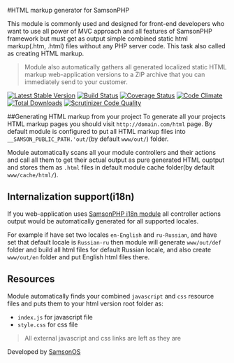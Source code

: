 #HTML markup generator for SamsonPHP

This module is commonly used and designed for front-end developers who want to use all power of MVC approach
and all features of SamsonPHP framework but must get as output simple combined static html markup(.htm, .html) files
without any PHP server code. This task also called as creating HTML markup.

> Module also automatically gathers all generated localized static HTML markup web-application versions to a ZIP archive
 that you can immediately send to your customer.

[![Latest Stable Version](https://poser.pugx.org/samsonos/php_html/v/stable.svg)](https://packagist.org/packages/samsonos/php_html) 
[![Build Status](https://travis-ci.org/samsonos/php_html.png)](https://travis-ci.org/samsonos/php_html)
[![Coverage Status](https://img.shields.io/coveralls/samsonos/php_html.svg)](https://coveralls.io/r/samsonos/php_html?branch=master)
[![Code Climate](https://codeclimate.com/github/samsonos/php_html/badges/gpa.svg)](https://codeclimate.com/github/samsonos/php_html) 
[![Total Downloads](https://poser.pugx.org/samsonos/php_html/downloads.svg)](https://packagist.org/packages/samsonos/php_html)
[![Scrutinizer Code Quality](https://scrutinizer-ci.com/g/samsonos/php_html/badges/quality-score.png?b=master)](https://scrutinizer-ci.com/g/samsonos/php_html/?branch=master)

##Generating HTML markup from your project
To generate all your projects HTML markup pages you should visit ```http://domain.com/html``` page.
By default module is configured to put all HTML markup files into ```__SAMSON_PUBLIC_PATH.'out/```(by default ```www/out/```)
folder.

Module automatically scans all your module controllers and their actions and call all them to get their actual output
as pure generated HTML ouptput and stores them as ```.html``` files in default module cache folder(by default ```www/cache/html/```).

## Internalization support(i18n)
If you web-application uses [SamsonPHP i18n module](http://github.com/samsonos/php_i18n) all controller actions output would be
automatically generated for all supported locales. 

For example if have set two locales ```en-English``` and ```ru-Russian```, and have set that default locale is ```Russian-ru```
then module will generate ```www/out/def``` folder and build all html files for default Russian locale, and also create ```www/out/en```
folder and put English html files there.

## Resources
Module automatically finds your combined ```javascript``` and ```css``` resource files and puts them to your html version root folder as:
* ```index.js``` for javascript file
* ```style.css``` for css file
> All external javascript and css links are left as they are




Developed by [SamsonOS](http://samsonos.com/)
